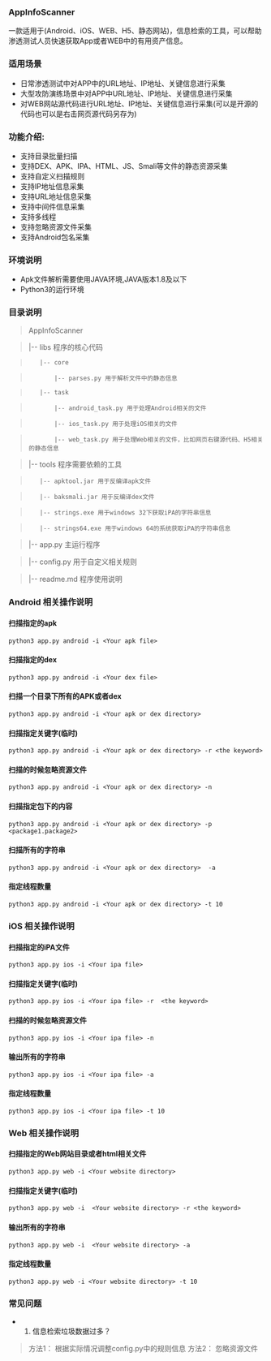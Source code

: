 ### AppInfoScanner

一款适用于(Android、iOS、WEB、H5、静态网站)，信息检索的工具，可以帮助渗透测试人员快速获取App或者WEB中的有用资产信息。

### 适用场景
- 日常渗透测试中对APP中的URL地址、IP地址、关键信息进行采集
- 大型攻防演练场景中对APP中URL地址、IP地址、关键信息进行采集
- 对WEB网站源代码进行URL地址、IP地址、关键信息进行采集(可以是开源的代码也可以是右击网页源代码另存为)


### 功能介绍:
- 支持目录批量扫描
- 支持DEX、APK、IPA、HTML、JS、Smali等文件的静态资源采集
- 支持自定义扫描规则
- 支持IP地址信息采集
- 支持URL地址信息采集
- 支持中间件信息采集
- 支持多线程
- 支持忽略资源文件采集
- 支持Android包名采集

### 环境说明

- Apk文件解析需要使用JAVA环境,JAVA版本1.8及以下
- Python3的运行环境

### 目录说明

>AppInfoScanner

>    |-- libs  程序的核心代码

>        |-- core

>            |-- parses.py 用于解析文件中的静态信息

>        |-- task

>            |-- android_task.py 用于处理Android相关的文件

>            |-- ios_task.py 用于处理iOS相关的文件

>            |-- web_task.py 用于处理Web相关的文件，比如网页右键源代码、H5相关的静态信息

>    |-- tools 程序需要依赖的工具

>        |-- apktool.jar 用于反编译apk文件

>        |-- baksmali.jar 用于反编译dex文件

>        |-- strings.exe 用于windows 32下获取iPA的字符串信息

>        |-- strings64.exe 用于windows 64的系统获取iPA的字符串信息

>    |-- app.py 主运行程序

>    |-- config.py 用于自定义相关规则

>    |-- readme.md  程序使用说明


### Android 相关操作说明

#### 扫描指定的apk

```
python3 app.py android -i <Your apk file>  
```

#### 扫描指定的dex

```
python3 app.py android -i <Your dex file> 
```

#### 扫描一个目录下所有的APK或者dex

```
python3 app.py android -i <Your apk or dex directory> 
```

#### 扫描指定关键字(临时)

```
python3 app.py android -i <Your apk or dex directory> -r <the keyword>
```

#### 扫描的时候忽略资源文件

```
python3 app.py android -i <Your apk or dex directory> -n
```

#### 扫描指定包下的内容
```
python3 app.py android -i <Your apk or dex directory> -p <package1.package2>
```

#### 扫描所有的字符串

```
python3 app.py android -i <Your apk or dex directory>  -a
```

#### 指定线程数量

```
python3 app.py android -i <Your apk or dex directory> -t 10
``` 

### iOS 相关操作说明

#### 扫描指定的iPA文件

```
python3 app.py ios -i <Your ipa file>
```

#### 扫描指定关键字(临时)

```
python3 app.py ios -i <Your ipa file> -r  <the keyword>
```

#### 扫描的时候忽略资源文件

```
python3 app.py ios -i <Your ipa file> -n
```

#### 输出所有的字符串

```
python3 app.py ios -i <Your ipa file> -a
```

#### 指定线程数量

```
python3 app.py ios -i <Your ipa file> -t 10
```

### Web 相关操作说明

#### 扫描指定的Web网站目录或者html相关文件
```
python3 app.py web -i <Your website directory> 
```

#### 扫描指定关键字(临时)

```
python3 app.py web -i  <Your website directory> -r <the keyword>
```

#### 输出所有的字符串
```
python3 app.py web -i  <Your website directory> -a
```


#### 指定线程数量
```
python3 app.py web -i <Your website directory> -t 10
```


### 常见问题

- 1. 信息检索垃圾数据过多？

> 方法1： 根据实际情况调整config.py中的规则信息
> 方法2： 忽略资源文件
